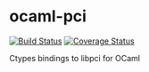 ocaml-pci
=========

[![Build Status](https://travis-ci.org/simonjbeaumont/ocaml-pci.svg?branch=master)](https://travis-ci.org/simonjbeaumont/ocaml-pci)
[![Coverage Status](https://coveralls.io/repos/simonjbeaumont/ocaml-pci/badge.svg?branch=master)](https://coveralls.io/r/simonjbeaumont/ocaml-pci?branch=master)

Ctypes bindings to libpci for OCaml

